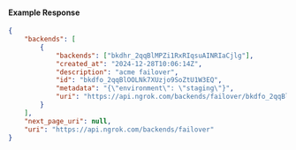 <!-- Code generated for API Clients. DO NOT EDIT. -->

#### Example Response

```json
{
	"backends": [
		{
			"backends": ["bkdhr_2qqBlMPZi1RxRIqsuAINRIaCjlg"],
			"created_at": "2024-12-28T10:06:14Z",
			"description": "acme failover",
			"id": "bkdfo_2qqBlOOLNk7XUzjo9SoZtU1W3EQ",
			"metadata": "{\"environment\": \"staging\"}",
			"uri": "https://api.ngrok.com/backends/failover/bkdfo_2qqBlOOLNk7XUzjo9SoZtU1W3EQ"
		}
	],
	"next_page_uri": null,
	"uri": "https://api.ngrok.com/backends/failover"
}
```
